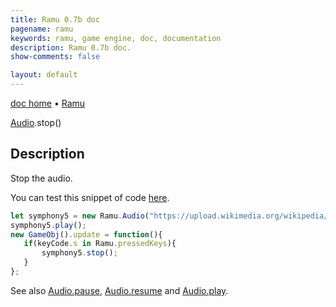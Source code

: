 ```yaml
---
title: Ramu 0.7b doc
pagename: ramu
keywords: ramu, game engine, doc, documentation
description: Ramu 0.7b doc.
show-comments: false

layout: default
---
```

[doc home](home) &#8226; [Ramu](../)  

[Audio](Audio).stop()  

## Description
Stop the audio.  

You can test this snippet of code [here](https://hermespasser.github.io/p/ramu/tryramu/?let%20symphony5%20=%20new%20Ramu.Audio(%22https://upload.wikimedia.org/wikipedia/commons/a/ae/Wolfgang_Amadeus_Mozart_-_Klarinettenkonzert_A-Dur_-_3._Rondo_%2528Allegro%2529.ogg%22);%0A%0Asymphony5.play();%0A%0Anew%20GameObj().update%20=%20function()%7B%0A%20%20%20if(keyCode.s%20in%20Ramu.pressedKeys)%7B%0A%20%20%20%20%20%20%20symphony5.stop();%0A%20%20%20%7D%0A%7D;%0A%0ARamu.init();).
```javascript
let symphony5 = new Ramu.Audio("https://upload.wikimedia.org/wikipedia/commons/a/ae/Wolfgang_Amadeus_Mozart_-_Klarinettenkonzert_A-Dur_-_3._Rondo_%28Allegro%29.ogg");
symphony5.play();
new GameObj().update = function(){
   if(keyCode.s in Ramu.pressedKeys){
       symphony5.stop();
   }
};
``` 
See also [Audio.pause](Audio.pause), [Audio.resume](Audio.resume) and [Audio.play](Audio.play).  
